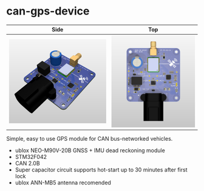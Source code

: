 # can-gps-device

| Side      | Top |
| ----------- | ----------- |
| ![side](/docs/side.png)      | ![side](/docs/top.png)       |

Simple, easy to use GPS module for CAN bus-networked vehicles.
- ublox NEO-M90V-20B GNSS + IMU dead reckoning module
- STM32F042
- CAN 2.0B
- Super capacitor circuit supports hot-start up to 30 minutes after first lock
- ublox ANN-MB5 antenna recomended
